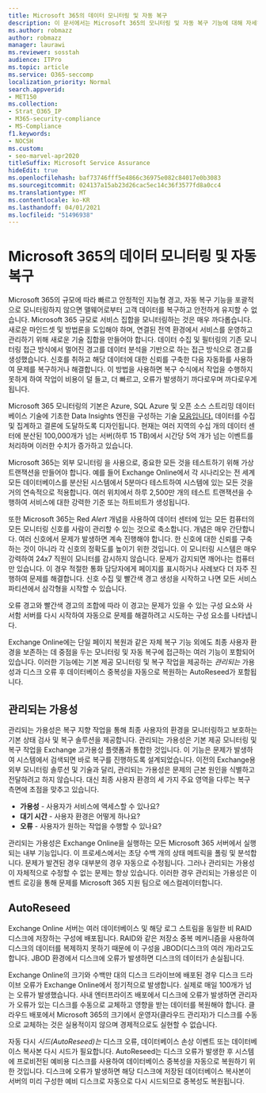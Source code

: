 ```yaml
---
title: Microsoft 365의 데이터 모니터링 및 자동 복구
description: 이 문서에서는 Microsoft 365의 모니터링 및 자동 복구 기능에 대해 자세히 알아보게 됩니다.
ms.author: robmazz
author: robmazz
manager: laurawi
ms.reviewer: sosstah
audience: ITPro
ms.topic: article
ms.service: O365-seccomp
localization_priority: Normal
search.appverid:
- MET150
ms.collection:
- Strat_O365_IP
- M365-security-compliance
- MS-Compliance
f1.keywords:
- NOCSH
ms.custom:
- seo-marvel-apr2020
titleSuffix: Microsoft Service Assurance
hideEdit: true
ms.openlocfilehash: baf73746fff5e4866c36975e082c84017e0b3083
ms.sourcegitcommit: 024137a15ab23d26cac5ec14c36f3577fd8a0cc4
ms.translationtype: MT
ms.contentlocale: ko-KR
ms.lasthandoff: 04/01/2021
ms.locfileid: "51496938"
---
```

# <a name="data-monitoring-and-self-healing-in-microsoft-365"></a>Microsoft 365의 데이터 모니터링 및 자동 복구

Microsoft 365의 규모에 따라 빠르고 안정적인 지능형 경고, 자동 복구 기능을 포괄적으로 모니터링하지 않으면 맬웨어로부터 고객 데이터를 복구하고 안전하게 유지할 수 없습니다. Microsoft 365 규모로 서비스 집합을 모니터링하는 것은 매우 까다롭습니다. 새로운 마인드셋 및 방법론을 도입해야 하며, 연결된 전역 환경에서 서비스를 운영하고 관리하기 위해 새로운 기술 집합을 만들어야 합니다. 데이터 수집 및 필터링의 기존 모니터링 접근 방식에서 멀어진 경고를 데이터 분석을 기반으로 하는 접근 방식으로 경고를 생성했습니다. 신호를 취하고 해당 데이터에 대한 신뢰를 구축한 다음 자동화를 사용하여 문제를 복구하거나 해결합니다. 이 방법을 사용하면 복구 수식에서 작업을 수행하지 못하게 하여 작업이 비용이 덜 들고, 더 빠르고, 오류가 발생하기 까다로우며 까다로우게 됩니다. 

Microsoft 365 모니터링의 기본은 Azure, SQL Azure 및 오픈 소스 스트리밍 데이터베이스 기술에 기초한 Data Insights 엔진을 구성하는 기술 [모음입니다.](https://cassandra.apache.org/) 데이터를 수집 및 집계하고 결론에 도달하도록 디자인됩니다. 현재는 여러 지역의 수십 개의 데이터 센터에 분산된 100,000개가 넘는 서버(하루 15 TB)에서 시간당 5억 개가 넘는 이벤트를 처리하며 이러한 수치가 증가하고 있습니다. 

Microsoft 365는 외부 모니터링 을 사용으로, 중요한 모든 것을 테스트하기 위해 가상 트랜잭션을 만들어야 합니다. 예를 들어 Exchange Online에서 각 시나리오는 전 세계 모든 데이터베이스를 분산된 시스템에서 5분마다 테스트하여 시스템에 있는 모든 것을 거의 연속적으로 적용합니다. 여러 위치에서 하루 2,500만 개의 테스트 트랜잭션을 수행하여 서비스에 대한 강력한 기준 또는 하트비트가 생성됩니다. 

또한 Microsoft 365는 Red *Alert* 개념을 사용하여 데이터 센터에 있는 모든 컴퓨터의 모든 모니터링 신호를 사람이 관리할 수 있는 것으로 축소합니다. 개념은 매우 간단합니다. 여러 신호에서 문제가 발생하면 계속 진행해야 합니다. 한 신호에 대한 신뢰를 구축하는 것이 아니라 각 신호의 정확도를 높이기 위한 것입니다. 이 모니터링 시스템은 매우 강력하여 24x7 직원이 모니터를 감시하지 않습니다. 문제가 감지되면 깨어나는 컴퓨터만 있습니다. 이 경우 적절한 통화 담당자에게 페이지를 표시하거나 사례보다 더 자주 진행하여 문제를 해결합니다. 신호 수집 및 빨간색 경고 생성을 시작하고 나면 모든 서비스 파티션에서 삼각형을 시작할 수 있습니다. 

오류 경고와 빨간색 경고의 조합에 따라 이 경고는 문제가 있을 수 있는 구성 요소와 사서함 서버를 다시 시작하여 자동으로 문제를 해결하려고 시도하는 구성 요소를 나타냅니다. 

Exchange Online에는 단일 페이지 복원과 같은 자체 복구 기능 외에도 최종 사용자 환경을 보존하는 데 중점을 두는 모니터링 및 자동 복구에 접근하는 여러 기능이 포함되어 있습니다. 이러한 기능에는 기본 제공 모니터링 및 복구 작업을 제공하는 *관리되는* 가용성과 디스크 오류 후 데이터베이스 중복성을 자동으로 복원하는 AutoReseed가 포함됩니다. 

## <a name="managed-availability"></a>관리되는 가용성 

관리되는 가용성은 복구 지향 작업을 통해 최종 사용자의 환경을 모니터링하고 보호하는 기본 상태 검사 및 복구 솔루션을 제공합니다. 관리되는 가용성은 기본 제공 모니터링 및 복구 작업을 Exchange 고가용성 플랫폼과 통합한 것입니다. 이 기능은 문제가 발생하여 시스템에서 검색되면 바로 복구를 진행하도록 설계되었습니다. 이전의 Exchange용 외부 모니터링 솔루션 및 기술과 달리, 관리되는 가용성은 문제의 근본 원인을 식별하고 전달하려고 하지 않습니다. 대신 최종 사용자 환경의 세 가지 주요 영역을 다루는 복구 측면에 초점을 맞추고 있습니다.

- **가용성** - 사용자가 서비스에 액세스할 수 있나요? 
- **대기 시간** - 사용자 환경은 어떻게 하나요? 
- **오류** - 사용자가 원하는 작업을 수행할 수 있나요? 

관리되는 가용성은 Exchange Online을 실행하는 모든 Microsoft 365 서버에서 실행되는 내부 기능입니다. 이 프로세스에서는 초당 수백 개의 상태 메트릭을 폴링 및 분석합니다. 문제가 발견된 경우 대부분의 경우 자동으로 수정됩니다. 그러나 관리되는 가용성이 자체적으로 수정할 수 없는 문제는 항상 있습니다. 이러한 경우 관리되는 가용성은 이벤트 로깅을 통해 문제를 Microsoft 365 지원 팀으로 에스컬레이터합니다.

## <a name="autoreseed"></a>AutoReseed

Exchange Online 서버는 여러 데이터베이스 및 해당 로그 스트림을 동일한 비 RAID 디스크에 저장하는 구성에 배포됩니다. RAID와 같은 저장소 중복  메커니즘을 사용하여 디스크의 데이터를 복제하지 못하기 때문에 이 구성을 JBOD(디스크의 여러 개)라고도 합니다. JBOD 환경에서 디스크에 오류가 발생하면 디스크의 데이터가 손실됩니다. 

Exchange Online의 크기와 수백만 대의 디스크 드라이브에 배포된 경우 디스크 드라이브 오류가 Exchange Online에서 정기적으로 발생합니다. 실제로 매일 100개가 넘는 오류가 발생했습니다. 사내 엔터프라이즈 배포에서 디스크에 오류가 발생하면 관리자가 오류가 있는 디스크를 수동으로 교체하고 영향을 받는 데이터를 복원해야 합니다. 클라우드 배포에서 Microsoft 365의 크기에서 운영자(클라우드 관리자)가 디스크를 수동으로 교체하는 것은 실용적이지 않으며 경제적으로도 실현할 수 없습니다. 

자동 다시 *시드(AutoReseed)는* 디스크 오류, 데이터베이스 손상 이벤트 또는 데이터베이스 복사본 다시 시드가 필요합니다. AutoReseed는 디스크 오류가 발생한 후 시스템에 프로비전된 예비용 디스크를 사용하여 데이터베이스 중복성을 자동으로 복원하기 위한 것입니다. 디스크에 오류가 발생하면 해당 디스크에 저장된 데이터베이스 복사본이 서버의 미리 구성한 예비 디스크로 자동으로 다시 시드되므로 중복성도 복원됩니다. 